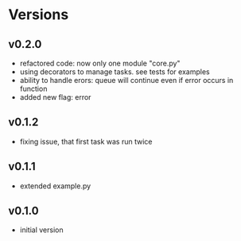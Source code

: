 # Versions

## v0.2.0
- refactored code: now only one module "core.py"
- using decorators to manage tasks. see tests for examples
- ability to handle erors: queue will continue even if error occurs in function
- added new flag: error

## v0.1.2
- fixing issue, that first task was run twice

## v0.1.1
- extended example.py

## v0.1.0
- initial version